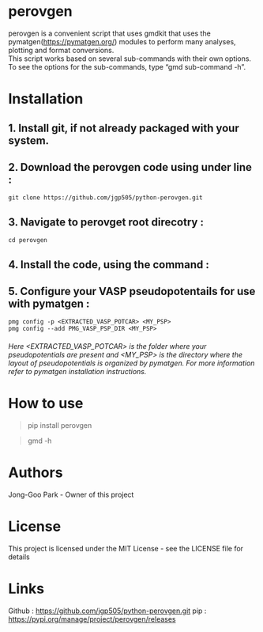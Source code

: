 # perovgen

perovgen is a convenient script that uses gmdkit that uses
the pymatgen(https://pymatgen.org/) modules to perform 
many analyses, plotting and format conversions.  
This script works based on several sub-commands with their own options. 
To see the options for the sub-commands, type “gmd  sub-command -h”. 

# Installation

## 1. Install git, if not already packaged with your system.
## 2. Download the perovgen code using under line :

	git clone https://github.com/jgp505/python-perovgen.git
## 3. Navigate to perovget root direcotry : 
	cd perovgen
## 4. Install the code, using the command :
## 5. Configure your VASP pseudopotentails for use with pymatgen :
	pmg config -p <EXTRACTED_VASP_POTCAR> <MY_PSP>
	pmg config --add PMG_VASP_PSP_DIR <MY_PSP>
###### Here <EXTRACTED_VASP_POTCAR> is the folder where your pseudopotentials are present and <MY_PSP> is the directory where the layout of pseudopotentials is organized by pymatgen. For more information refer to pymatgen installation instructions.


# How to use
> pip install perovgen

> gmd -h

# Authors 

Jong-Goo Park - Owner of this project

# License

This project is licensed under the MIT License - see the LICENSE file for details

# Links

Github : https://github.com/jgp505/python-perovgen.git
pip : https://pypi.org/manage/project/perovgen/releases